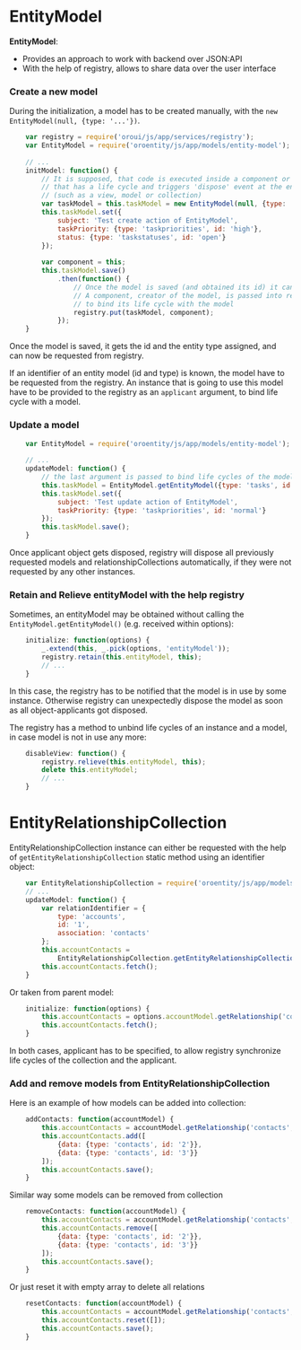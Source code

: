 # EntityModel

**EntityModel**:
 - Provides an approach to work with backend over JSON:API
 - With the help of registry, allows to share data over the user interface

### Create a new model

During the initialization, a model has to be created manually, with the `new EntityModel(null, {type: '...'})`.  

```javascript
    var registry = require('oroui/js/app/services/registry');
    var EntityModel = require('oroentity/js/app/models/entity-model');
    
    // ...
    initModel: function() {
        // It is supposed, that code is executed inside a component or some other instance 
        // that has a life cycle and triggers 'dispose' event at the end
        // (such as a view, model or collection)
        var taskModel = this.taskModel = new EntityModel(null, {type: 'tasks'});
        this.taskModel.set({
            subject: 'Test create action of EntityModel',
            taskPriority: {type: 'taskpriorities', id: 'high'},
            status: {type: 'taskstatuses', id: 'open'}
        });
        
        var component = this;
        this.taskModel.save()
            .then(function() {
                // Once the model is saved (and obtained its id) it can be published into the registry.
                // A component, creator of the model, is passed into registry 
                // to bind its life cycle with the model
                registry.put(taskModel, component);
            });
    }
```

Once the model is saved, it gets the id and the entity type assigned, and can now be requested from registry.

If an identifier of an entity model (id and type) is known, the model have to be requested from the registry. An instance that is going to use this model 
have to be provided to the registry as an `applicant` argument, to bind life cycle with a model.

### Update a model

```javascript
    var EntityModel = require('oroentity/js/app/models/entity-model');
    
    // ...
    updateModel: function() {
        // the last argument is passed to bind life cycles of the model and applicant
        this.taskModel = EntityModel.getEntityModel({type: 'tasks', id: '25'}, this);
        this.taskModel.set({
            subject: 'Test update action of EntityModel',
            taskPriority: {type: 'taskpriorities', id: 'normal'}
        });
        this.taskModel.save();
    }
```

Once applicant object gets disposed, registry will dispose all previously requested models and relationshipCollections
automatically, if they were not requested by any other instances.

### Retain and Relieve entityModel with the help registry

Sometimes, an entityModel may be obtained without calling the `EntityModel.getEntityModel()`
(e.g. received within options):

```javascript
    initialize: function(options) {
        _.extend(this, _.pick(options, 'entityModel'));
        registry.retain(this.entityModel, this);
        // ...
    }
```

In this case, the registry has to be notified that the model is in use by some instance. Otherwise registry can unexpectedly dispose
the model as soon as all object-applicants got disposed.

The registry has a method to unbind life cycles of an instance and a model, in case model is not in use any more:

```javascript
    disableView: function() {
        registry.relieve(this.entityModel, this);
        delete this.entityModel;
        // ...
    }
```

# EntityRelationshipCollection

EntityRelationshipCollection instance can either be requested with the help of `getEntityRelationshipCollection` static method using an identifier object:

```javascript
    var EntityRelationshipCollection = require('oroentity/js/app/models/entity-relationship-collection');
    // ...
    updateModel: function() {
        var relationIdentifier = {
            type: 'accounts', 
            id: '1',
            association: 'contacts'
        };
        this.accountContacts = 
            EntityRelationshipCollection.getEntityRelationshipCollection(relationIdentifier, this);
        this.accountContacts.fetch();
    }
```

Or taken from parent model:

```javascript
    initialize: function(options) {
        this.accountContacts = options.accountModel.getRelationship('contacts', this);
        this.accountContacts.fetch();
    }
```

In both cases, applicant has to be specified, to allow registry synchronize life cycles of the collection and the applicant.

### Add and remove models from EntityRelationshipCollection

Here is an example of how models can be added into collection:

```javascript
    addContacts: function(accountModel) {
        this.accountContacts = accountModel.getRelationship('contacts', this);
        this.accountContacts.add([
            {data: {type: 'contacts', id: '2'}},
            {data: {type: 'contacts', id: '3'}}
        ]);
        this.accountContacts.save();
    }
```
Similar way some models can be removed from collection
```javascript
    removeContacts: function(accountModel) {
        this.accountContacts = accountModel.getRelationship('contacts', this);
        this.accountContacts.remove([
            {data: {type: 'contacts', id: '2'}},
            {data: {type: 'contacts', id: '3'}}
        ]);
        this.accountContacts.save();
    }
```
Or just reset it with empty array to delete all relations
```javascript
    resetContacts: function(accountModel) {
        this.accountContacts = accountModel.getRelationship('contacts', this);
        this.accountContacts.reset([]);
        this.accountContacts.save();
    }
```
